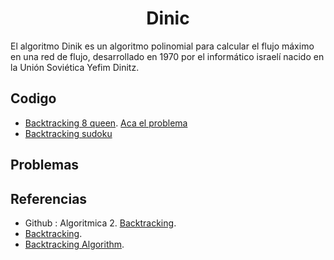 <h1 align="center"> Dinic </h1>

El algoritmo Dinik es un algoritmo polinomial para calcular el flujo máximo en una red de flujo, desarrollado en 1970 por el informático israelí nacido en la Unión Soviética Yefim Dinitz.



## Codigo

* [Backtracking 8 queen](https://github.com/HugoAlejandro2002/Algoritmos-y-Estructuras-de-Datos/blob/main/Algoritmos/BackTracking/8queenproblem.cpp). [Aca el problema](https://en.wikipedia.org/wiki/Eight_queens_puzzle)
* [Backtracking sudoku](https://github.com/HugoAlejandro2002/Algoritmos-y-Estructuras-de-Datos/blob/main/Algoritmos/BackTracking/8queenproblem.cpp)


## Problemas

## Referencias 

* Github : Algoritmica 2. [Backtracking](https://github.com/PaulLandaeta/algoritmica2/tree/master/contenido/Backtracking).
* [Backtracking](https://docs.jjpeleato.com/algoritmia/backtracking).  
* [Backtracking Algorithm](https://www.educative.io/answers/what-is-a-binary-indexed-tree).
